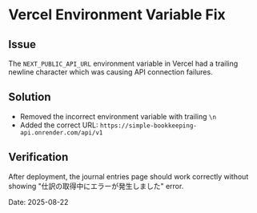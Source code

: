 # Vercel Environment Variable Fix

## Issue

The `NEXT_PUBLIC_API_URL` environment variable in Vercel had a trailing newline character which was causing API connection failures.

## Solution

- Removed the incorrect environment variable with trailing `\n`
- Added the correct URL: `https://simple-bookkeeping-api.onrender.com/api/v1`

## Verification

After deployment, the journal entries page should work correctly without showing "仕訳の取得中にエラーが発生しました" error.

Date: 2025-08-22
